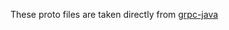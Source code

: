 These proto files are taken directly from [grpc-java](https://github.com/grpc/grpc-java/tree/master/benchmarks/src/main/proto/grpc/testing)
